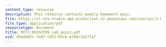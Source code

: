 ```yaml
---
content_type: resource
description: This resource contains weekly homework quiz.
file: https://ol-ocw-studio-app-production.s3.amazonaws.com/courses/3-091sc-introduction-to-solid-state-chemistry-fall-2010/d5bdeb5c7e97c03305cbe70dc3d17faf_MIT3_091SCF09_sa8_quiz1.pdf
file_type: application/pdf
resourcetype: Document
title: MIT3_091SCF09_sa8_quiz1.pdf
uid: d5bdeb5c-7e97-c033-05cb-e70dc3d17faf
---
```

